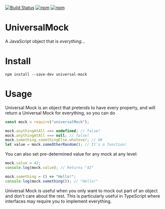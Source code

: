 [![Build Status](https://img.shields.io/travis/MeltingMosaic/UniversalMock/master.svg)](https://travis-ci.org/MeltingMosaic/UniversalMock) [![npm](https://img.shields.io/npm/v/universal-mock.svg)](https://www.npmjs.com/package/universal-mock)  [![npm](https://img.shields.io/npm/dt/universal-mock.svg)](https://www.npmjs.com/package/universal-mock)

# UniversalMock
A JavaScript object that is _everything_...

# Install
```
npm install --save-dev universal-mock
```

# Usage
Universal Mock is an object that pretends to have every property, and will return a Universal Mock for everything, so you can do

```javascript
const mock = require("universalMock");

mock.anythingAtAll === undefined; // false!
mock.anythingAtAll === null; // false!
mock.something.somethingElse.whatever; // OK
let value = mock.someOtherRandom(); // It's a function!
```

You can also set pre-determined value for any mock at any level:
```javascript
mock.value = 42;
console.log(mock.value); // Returns "42"

mock.something = () => "Hello!";
console.log(mock.something()); // "Hello!"
```

Universal Mock is useful when you only want to mock out part of an object and don't care about the rest. This is particularly useful in TypeScript where interfaces may require
you to implement everything.
